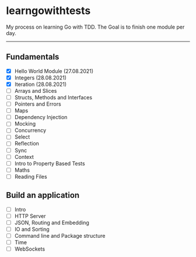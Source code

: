 # learngowithtests

My process on learning Go with TDD. The Goal is to finish one module per day.

---

## Fundamentals

- [x] Hello World Module (27.08.2021)
- [x] Integers (28.08.2021)
- [x] Iteration (28.08.2021)
- [ ] Arrays and Slices
- [ ] Structs, Methods and Interfaces
- [ ] Pointers and Errors
- [ ] Maps
- [ ] Dependency Injection
- [ ] Mocking
- [ ] Concurrency
- [ ] Select
- [ ] Reflection
- [ ] Sync
- [ ] Context
- [ ] Intro to Property Based Tests
- [ ] Maths
- [ ] Reading Files

## Build an application

- [ ] Intro
- [ ] HTTP Server
- [ ] JSON, Routing and Embedding
- [ ] IO and Sorting
- [ ] Command line and Package structure
- [ ] Time
- [ ] WebSockets
